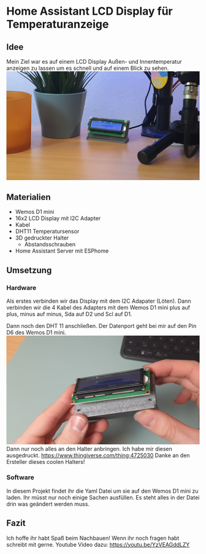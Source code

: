 # Home Assistant LCD Display für Temperaturanzeige
## Idee
Mein Ziel war es auf einem LCD Display Außen- und Innentemperatur anzeigen zu lassen um es schnell und auf einem Blick zu sehen.
![LCD Bild 2](https://github.com/FelixLenz-Code/HA-LCD-DIsplay-Temperatur/blob/main/Bilder/Snapshot_77.png?raw=true)
## Materialien

 - Wemos D1 mini
 - 16x2 LCD Display mit I2C Adapter
 - Kabel
 - DHT11 Temperatursensor
 - 3D gedruckter Halter
	 - Abstandsschrauben
 - Home Assistant Server mit ESPhome
 ## Umsetzung
 ### Hardware
 Als erstes verbinden wir das Display mit dem I2C Adapater (Löten). Dann verbinden wir die 4 Kabel des Adapters mit dem Wemos D1 mini plus auf plus, minus auf minus, Sda auf D2 und Scl auf D1. 

Dann noch den DHT 11 anschließen. Der Datenport geht bei mir auf den Pin D6 des Wemos D1 mini.
![LCD Bild 1](https://github.com/FelixLenz-Code/HA-LCD-DIsplay-Temperatur/blob/main/Bilder/Snapshot_76.png?raw=true)
Dann nur noch alles an den Halter anbringen. Ich habe mir diesen ausgedruckt. https://www.thingiverse.com/thing:4725030 Danke an den Ersteller dieses coolen Halters!
### Software
In diesem Projekt findet ihr die Yaml Datei um sie auf den Wemos D1 mini zu laden. Ihr müsst nur noch einige Sachen ausfüllen. Es steht alles in der Datei drin was geändert werden muss.

## Fazit
Ich hoffe ihr habt Spaß beim Nachbauen! Wenn ihr noch fragen habt schreibt mit gerne. Youtube Video dazu: https://youtu.be/YzVEAGddLZY
